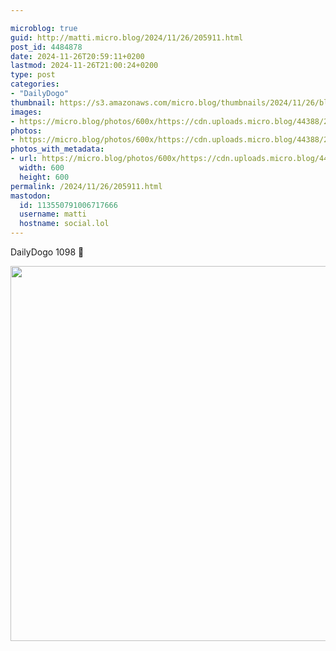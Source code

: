 ```yaml
---

microblog: true
guid: http://matti.micro.blog/2024/11/26/205911.html
post_id: 4484878
date: 2024-11-26T20:59:11+0200
lastmod: 2024-11-26T21:00:24+0200
type: post
categories:
- "DailyDogo"
thumbnail: https://s3.amazonaws.com/micro.blog/thumbnails/2024/11/26/blog.martin-haehnel.de/2a9e10a6871130959659f1253b9cd839.png
images:
- https://micro.blog/photos/600x/https://cdn.uploads.micro.blog/44388/2024/76ba6581c8634e6a9aaddeb413af452d.jpg
photos:
- https://micro.blog/photos/600x/https://cdn.uploads.micro.blog/44388/2024/76ba6581c8634e6a9aaddeb413af452d.jpg
photos_with_metadata:
- url: https://micro.blog/photos/600x/https://cdn.uploads.micro.blog/44388/2024/76ba6581c8634e6a9aaddeb413af452d.jpg
  width: 600
  height: 600
permalink: /2024/11/26/205911.html
mastodon:
  id: 113550791006717666
  username: matti
  hostname: social.lol
---
```

DailyDogo 1098 🐶

<img src="/media/uploads/2024/76ba6581c8634e6a9aaddeb413af452d.jpg" width="600" alt="" />
